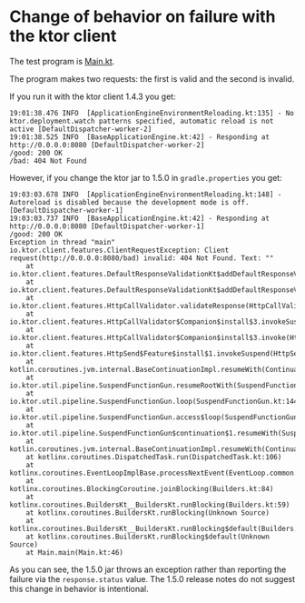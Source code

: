 # Change of behavior on failure with the ktor client

The test program is [Main.kt](src/main/kotlin/Main.kt).

The program makes two requests: the first is valid and the second is invalid.

If you run it with the ktor client 1.4.3 you get:

```
19:01:38.476 INFO  [ApplicationEngineEnvironmentReloading.kt:135] - No ktor.deployment.watch patterns specified, automatic reload is not active [DefaultDispatcher-worker-2]
19:01:38.525 INFO  [BaseApplicationEngine.kt:42] - Responding at http://0.0.0.0:8080 [DefaultDispatcher-worker-2]
/good: 200 OK
/bad: 404 Not Found
```

However, if you change the ktor jar to 1.5.0 in `gradle.properties` you get:

```
19:03:03.678 INFO  [ApplicationEngineEnvironmentReloading.kt:148] - Autoreload is disabled because the development mode is off. [DefaultDispatcher-worker-1]
19:03:03.737 INFO  [BaseApplicationEngine.kt:42] - Responding at http://0.0.0.0:8080 [DefaultDispatcher-worker-1]
/good: 200 OK
Exception in thread "main" io.ktor.client.features.ClientRequestException: Client request(http://0.0.0.0:8080/bad) invalid: 404 Not Found. Text: ""
	at io.ktor.client.features.DefaultResponseValidationKt$addDefaultResponseValidation$1$1.invokeSuspend(DefaultResponseValidation.kt:38)
	at io.ktor.client.features.DefaultResponseValidationKt$addDefaultResponseValidation$1$1.invoke(DefaultResponseValidation.kt)
	at io.ktor.client.features.HttpCallValidator.validateResponse(HttpCallValidator.kt:54)
	at io.ktor.client.features.HttpCallValidator$Companion$install$3.invokeSuspend(HttpCallValidator.kt:129)
	at io.ktor.client.features.HttpCallValidator$Companion$install$3.invoke(HttpCallValidator.kt)
	at io.ktor.client.features.HttpSend$Feature$install$1.invokeSuspend(HttpSend.kt:99)
	at kotlin.coroutines.jvm.internal.BaseContinuationImpl.resumeWith(ContinuationImpl.kt:33)
	at io.ktor.util.pipeline.SuspendFunctionGun.resumeRootWith(SuspendFunctionGun.kt:188)
	at io.ktor.util.pipeline.SuspendFunctionGun.loop(SuspendFunctionGun.kt:144)
	at io.ktor.util.pipeline.SuspendFunctionGun.access$loop(SuspendFunctionGun.kt:15)
	at io.ktor.util.pipeline.SuspendFunctionGun$continuation$1.resumeWith(SuspendFunctionGun.kt:90)
	at kotlin.coroutines.jvm.internal.BaseContinuationImpl.resumeWith(ContinuationImpl.kt:46)
	at kotlinx.coroutines.DispatchedTask.run(DispatchedTask.kt:106)
	at kotlinx.coroutines.EventLoopImplBase.processNextEvent(EventLoop.common.kt:274)
	at kotlinx.coroutines.BlockingCoroutine.joinBlocking(Builders.kt:84)
	at kotlinx.coroutines.BuildersKt__BuildersKt.runBlocking(Builders.kt:59)
	at kotlinx.coroutines.BuildersKt.runBlocking(Unknown Source)
	at kotlinx.coroutines.BuildersKt__BuildersKt.runBlocking$default(Builders.kt:38)
	at kotlinx.coroutines.BuildersKt.runBlocking$default(Unknown Source)
	at Main.main(Main.kt:46)
```

As you can see, the 1.5.0 jar throws an exception rather than reporting the failure via the `response.status` value. The
1.5.0 release notes do not suggest this change in behavior is intentional. 

